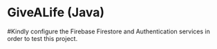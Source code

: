 # GiveALife (Java)
#Kindly configure the Firebase Firestore and Authentication services in order to test this project. 
